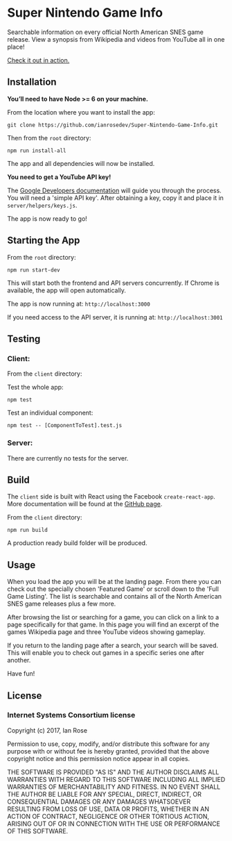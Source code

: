 # Super Nintendo Game Info

Searchable information on every official North American SNES game release. View a synopsis from Wikipedia and videos from YouTube all in one place!

[Check it out in action.](https://supernintendogameinfo.ianrosedev.com/)

## Installation

**You’ll need to have Node >= 6 on your machine.**

From the location where you want to install the app:

```
git clone https://github.com/ianrosedev/Super-Nintendo-Game-Info.git
```

Then from the `root` directory:

```
npm run install-all
```

The app and all dependencies will now be installed.

**You need to get a YouTube API key!**

The [Google Developers documentation](https://developers.google.com/youtube/v3/getting-started) will guide you through the process. You will need a 'simple API key'. After obtaining a key, copy it and place it in `server/helpers/keys.js`.

The app is now ready to go!

## Starting the App

From the `root` directory:

```
npm run start-dev
```

This will start both the frontend and API servers concurrently. If Chrome is available, the app will open automatically.

The app is now running at: `http://localhost:3000`

If you need access to the API server, it is running at: `http://localhost:3001`

## Testing

### Client:

From the `client` directory:

Test the whole app:

```
npm test
```

Test an individual component:

```
npm test -- [ComponentToTest].test.js
```

### Server:

There are currently no tests for the server.

## Build

The `client` side is built with React using the Facebook `create-react-app`. More documentation will be found at the [GitHub page](https://github.com/facebookincubator/create-react-app).

From the `client` directory:

```
npm run build
```

A production ready build folder will be produced.

## Usage

When you load the app you will be at the landing page. From there you can check out the specially chosen 'Featured Game' or scroll down to the 'Full Game Listing'. The list is searchable and contains all of the North American SNES game releases plus a few more.

After browsing the list or searching for a game, you can click on a link to a page specifically for that game. In this page you will find an excerpt of the games Wikipedia page and three YouTube videos showing gameplay.

If you return to the landing page after a search, your search will be saved. This will enable you to check out games in a specific series one after another.

Have fun!

## License

### Internet Systems Consortium license

Copyright (c) 2017, Ian Rose

Permission to use, copy, modify, and/or distribute this software for any purpose
with or without fee is hereby granted, provided that the above copyright notice
and this permission notice appear in all copies.

THE SOFTWARE IS PROVIDED "AS IS" AND THE AUTHOR DISCLAIMS ALL WARRANTIES WITH
REGARD TO THIS SOFTWARE INCLUDING ALL IMPLIED WARRANTIES OF MERCHANTABILITY AND
FITNESS. IN NO EVENT SHALL THE AUTHOR BE LIABLE FOR ANY SPECIAL, DIRECT,
INDIRECT, OR CONSEQUENTIAL DAMAGES OR ANY DAMAGES WHATSOEVER RESULTING FROM LOSS
OF USE, DATA OR PROFITS, WHETHER IN AN ACTION OF CONTRACT, NEGLIGENCE OR OTHER
TORTIOUS ACTION, ARISING OUT OF OR IN CONNECTION WITH THE USE OR PERFORMANCE OF
THIS SOFTWARE.
